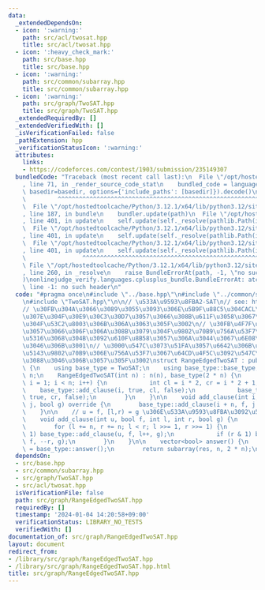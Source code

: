 ```yaml
---
data:
  _extendedDependsOn:
  - icon: ':warning:'
    path: src/acl/twosat.hpp
    title: src/acl/twosat.hpp
  - icon: ':heavy_check_mark:'
    path: src/base.hpp
    title: src/base.hpp
  - icon: ':warning:'
    path: src/common/subarray.hpp
    title: src/common/subarray.hpp
  - icon: ':warning:'
    path: src/graph/TwoSAT.hpp
    title: src/graph/TwoSAT.hpp
  _extendedRequiredBy: []
  _extendedVerifiedWith: []
  _isVerificationFailed: false
  _pathExtension: hpp
  _verificationStatusIcon: ':warning:'
  attributes:
    links:
    - https://codeforces.com/contest/1903/submission/235149307
  bundledCode: "Traceback (most recent call last):\n  File \"/opt/hostedtoolcache/Python/3.12.1/x64/lib/python3.12/site-packages/onlinejudge_verify/documentation/build.py\"\
    , line 71, in _render_source_code_stat\n    bundled_code = language.bundle(stat.path,\
    \ basedir=basedir, options={'include_paths': [basedir]}).decode()\n          \
    \         ^^^^^^^^^^^^^^^^^^^^^^^^^^^^^^^^^^^^^^^^^^^^^^^^^^^^^^^^^^^^^^^^^^^^^^^^^^^^^^^^^\n\
    \  File \"/opt/hostedtoolcache/Python/3.12.1/x64/lib/python3.12/site-packages/onlinejudge_verify/languages/cplusplus.py\"\
    , line 187, in bundle\n    bundler.update(path)\n  File \"/opt/hostedtoolcache/Python/3.12.1/x64/lib/python3.12/site-packages/onlinejudge_verify/languages/cplusplus_bundle.py\"\
    , line 401, in update\n    self.update(self._resolve(pathlib.Path(included), included_from=path))\n\
    \  File \"/opt/hostedtoolcache/Python/3.12.1/x64/lib/python3.12/site-packages/onlinejudge_verify/languages/cplusplus_bundle.py\"\
    , line 401, in update\n    self.update(self._resolve(pathlib.Path(included), included_from=path))\n\
    \  File \"/opt/hostedtoolcache/Python/3.12.1/x64/lib/python3.12/site-packages/onlinejudge_verify/languages/cplusplus_bundle.py\"\
    , line 401, in update\n    self.update(self._resolve(pathlib.Path(included), included_from=path))\n\
    \                ^^^^^^^^^^^^^^^^^^^^^^^^^^^^^^^^^^^^^^^^^^^^^^^^^^^^^^^^^\n \
    \ File \"/opt/hostedtoolcache/Python/3.12.1/x64/lib/python3.12/site-packages/onlinejudge_verify/languages/cplusplus_bundle.py\"\
    , line 260, in _resolve\n    raise BundleErrorAt(path, -1, \"no such header\"\
    )\nonlinejudge_verify.languages.cplusplus_bundle.BundleErrorAt: atcoder/twosat:\
    \ line -1: no such header\n"
  code: "#pragma once\n#include \"../base.hpp\"\n#include \"../common/subarray.hpp\"\
    \n#include \"TwoSAT.hpp\"\n\n// \u533A\u9593\u8FBA2-SAT\n// see: https://codeforces.com/contest/1903/submission/235149307\n\
    // \u30FB\u304A\u3066\u3089\u3055\u3093\u306E\u5B9F\u88C5\u304CACL\u3092\u3046\
    \u307E\u304F\u30E9\u30C3\u30D7\u3057\u3066\u308B\u611F\u3058\u3067\u3059\u3054\
    \u304F\u53C2\u8003\u306B\u306A\u3063\u305F\u3002\n// \u30FB\u4F7F\u7528\u5074\u3068\
    \u3057\u3066\u306F\u306A\u308B\u3079\u304F\u9802\u70B9\u756A\u53F7\u306E\u5909\
    \u5316\u3068\u304B\u3092\u610F\u8B58\u3057\u306A\u3044\u3067\u6E08\u3080\u3088\
    \u3046\u306B\u3001\n// \u3000\u547C\u3073\u51FA\u3057\u6642\u306B\u306F\u5168\u3066\
    \u5143\u9802\u70B9\u306E\u756A\u53F7\u3067\u64CD\u4F5C\u3092\u547C\u3079\u308B\
    \u3088\u3046\u306B\u3057\u305F\u3002\nstruct RangeEdgedTwoSAT : public TwoSAT\
    \ {\n    using base_type = TwoSAT;\n    using base_type::base_type;\n\n    int\
    \ n;\n    RangeEdgedTwoSAT(int n) : n(n), base_type(2 * n) {\n        for (int\
    \ i = 1; i < n; i++) {\n            int cl = i * 2, cr = i * 2 + 1;\n        \
    \    base_type::add_clause(i, true, cl, false);\n            base_type::add_clause(i,\
    \ true, cr, false);\n        }\n    }\n\n    void add_clause(int i, bool f, int\
    \ j, bool g) override {\n        base_type::add_clause(i + n, f, j + n, g);\n\
    \    }\n\n    // u = f, [l,r) = g \u306E\u533A\u9593\u8FBA\u3092\u5F35\u308B\n\
    \    void add_clause(int u, bool f, int l, int r, bool g) {\n        u += n;\n\
    \        for (l += n, r += n; l < r; l >>= 1, r >>= 1) {\n            if (l &\
    \ 1) base_type::add_clause(u, f, l++, g);\n            if (r & 1) base_type::add_clause(u,\
    \ f, --r, g);\n        }\n    }\n\n    vector<bool> answer() {\n        auto res\
    \ = base_type::answer();\n        return subarray(res, n, 2 * n);\n    }\n};\n"
  dependsOn:
  - src/base.hpp
  - src/common/subarray.hpp
  - src/graph/TwoSAT.hpp
  - src/acl/twosat.hpp
  isVerificationFile: false
  path: src/graph/RangeEdgedTwoSAT.hpp
  requiredBy: []
  timestamp: '2024-01-04 14:20:58+09:00'
  verificationStatus: LIBRARY_NO_TESTS
  verifiedWith: []
documentation_of: src/graph/RangeEdgedTwoSAT.hpp
layout: document
redirect_from:
- /library/src/graph/RangeEdgedTwoSAT.hpp
- /library/src/graph/RangeEdgedTwoSAT.hpp.html
title: src/graph/RangeEdgedTwoSAT.hpp
---
```

